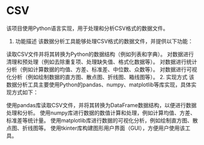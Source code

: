 # CSV
该项目使用Python语言实现，用于处理和分析CSV格式的数据文件。
1. 功能描述
该数据分析工具能够处理CSV格式的数据文件，并提供以下功能：

读取CSV文件并将其转换为Python的数据结构（例如列表和字典）。
对数据进行清理和预处理（例如去除重复项、处理缺失值、格式化数据等）。
对数据进行统计分析（例如计算数据的均值、方差、标准差、中位数、众数等）。
对数据进行可视化分析（例如绘制数据的直方图、散点图、折线图、箱线图等）。
2. 实现方式
该数据分析工具主要使用Python的pandas、numpy、matplotlib等库实现，具体实现方式如下：

使用pandas库读取CSV文件，并将其转换为DataFrame数据结构，以便进行数据处理和分析。
使用numpy库进行数据的数值计算和处理，例如计算均值、方差、标准差等统计量。
使用matplotlib库进行数据的可视化分析，例如绘制直方图、散点图、折线图等。
使用tkinter库构建图形用户界面（GUI），方便用户使用该工具。
